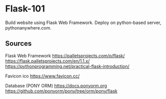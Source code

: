# Flask-101
Build website using Flask Web Framework. Deploy on python-based server, pythonanywhere.com.

## Sources
Flask Web Framework
https://palletsprojects.com/p/flask/
https://flask.palletsprojects.com/en/1.1.x/
https://pythonprogramming.net/practical-flask-introduction/

Favicon ico
https://www.favicon.cc/

Database (PONY ORM)
https://docs.ponyorm.org
https://github.com/ponyorm/pony/tree/orm/pony/flask
